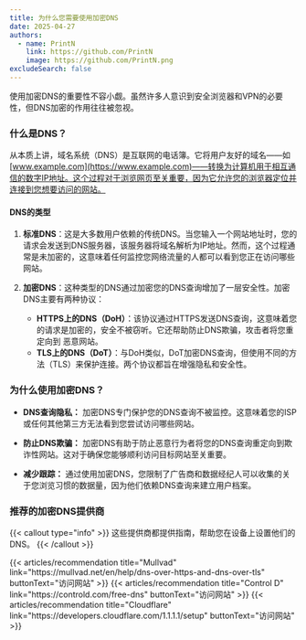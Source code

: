 ```yaml
---
title: 为什么您需要使用加密DNS
date: 2025-04-27
authors:
  - name: PrintN
    link: https://github.com/PrintN
    image: https://github.com/PrintN.png
excludeSearch: false
---
```

使用加密DNS的重要性不容小觑。虽然许多人意识到安全浏览器和VPN的必要性，但DNS加密的作用往往被忽视。

### 什么是DNS？
从本质上讲，域名系统（DNS）是互联网的电话簿。它将用户友好的域名——如[www.example.com](https://www.example.com)——转换为计算机用于相互通信的数字IP地址。这个过程对于浏览网页至关重要，因为它允许您的浏览器定位并连接到您想要访问的网站。

#### DNS的类型  
1. **标准DNS**：这是大多数用户依赖的传统DNS。当您输入一个网站地址时，您的请求会发送到DNS服务器，该服务器将域名解析为IP地址。然而，这个过程通常是未加密的，这意味着任何监控您网络流量的人都可以看到您正在访问哪些网站。

2. **加密DNS**：这种类型的DNS通过加密您的DNS查询增加了一层安全性。加密DNS主要有两种协议：
   - **HTTPS上的DNS（DoH）**：该协议通过HTTPS发送DNS查询，这意味着您的请求是加密的，安全不被窃听。它还帮助防止DNS欺骗，攻击者将您重定向到 恶意网站。
   - **TLS上的DNS（DoT）**：与DoH类似，DoT加密DNS查询，但使用不同的方法（TLS）来保护连接。两个协议都旨在增强隐私和安全性。

### 为什么使用加密DNS？
- **DNS查询隐私：** 加密DNS专门保护您的DNS查询不被监控。这意味着您的ISP或任何其他第三方无法看到您尝试访问哪些网站。

- **防止DNS欺骗：** 加密DNS有助于防止恶意行为者将您的DNS查询重定向到欺诈性网站。这对于确保您能够顺利访问目标网站至关重要。

- **减少跟踪：** 通过使用加密DNS，您限制了广告商和数据经纪人可以收集的关于您浏览习惯的数据量，因为他们依赖DNS查询来建立用户档案。

### 推荐的加密DNS提供商
{{< callout type="info" >}}
  这些提供商都提供指南，帮助您在设备上设置他们的DNS。
{{< /callout >}}
<div class="recommendations">  
  <div class="grid">  
    {{< articles/recommendation title="Mullvad" link="https://mullvad.net/en/help/dns-over-https-and-dns-over-tls" buttonText="访问网站" >}}
    {{< articles/recommendation title="Control D" link="https://controld.com/free-dns" buttonText="访问网站" >}}
    {{< articles/recommendation title="Cloudflare" link="https://developers.cloudflare.com/1.1.1.1/setup" buttonText="访问网站" >}}
  </div>
</div>